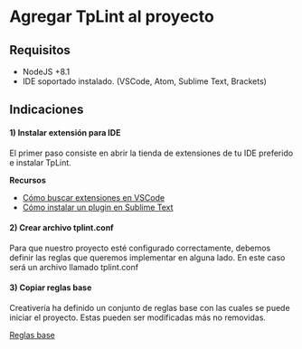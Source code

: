# Agregar TpLint al proyecto

## Requisitos

- NodeJS +8.1
- IDE soportado instalado. (VSCode, Atom, Sublime Text, Brackets)

## Indicaciones

#### 1) Instalar extensión para IDE
El primer paso consiste en abrir la tienda de extensiones de tu IDE preferido e instalar TpLint.

**Recursos**
- [Cómo buscar extensiones en VSCode](http://lacreativeria.com)
- [Cómo instalar un plugin en Sublime Text](http://lacreativeria.com)

#### 2) Crear archivo tplint.conf
Para que nuestro proyecto esté configurado correctamente, debemos definir las reglas que queremos implementar en alguna lado. En este caso será un archivo llamado tplint.conf

#### 3) Copiar reglas base
Creativería ha definido un conjunto de reglas base con las cuales se puede iniciar el proyecto. Estas pueden ser modificadas más no removidas.

[Reglas base](../templates/tplint-rules.template)

